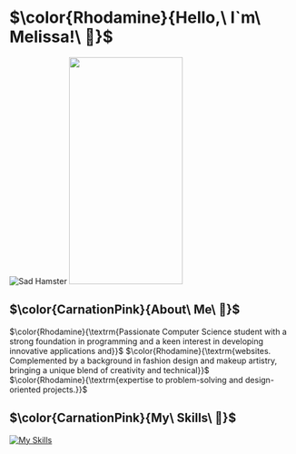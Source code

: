 # $\color{Rhodamine}{Hello,\ I`m\ Melissa!\ 🎀}$
![Sad Hamster](https://tr.rbxcdn.com/180DAY-4422bc080c9c234dcd2c830fd3c0579c/420/420/Hat/Webp/noFilter)
<img src="https://tr.rbxcdn.com/180DAY-4422bc080c9c234dcd2c830fd3c0579c/420/420/Hat/Webp/noFilter" data-canonical-src="https://tr.rbxcdn.com/180DAY-4422bc080c9c234dcd2c830fd3c0579c/420/420/Hat/Webp/noFilter" width="200" height="400" />

## $\color{CarnationPink}{About\ Me\ 🎀}$
$\color{Rhodamine}{\textrm{Passionate Computer Science student with a strong foundation in programming and a keen interest in developing innovative applications and}}$
$\color{Rhodamine}{\textrm{websites. Complemented by a background in fashion design and makeup artistry, bringing a unique blend of creativity and technical}}$  
$\color{Rhodamine}{\textrm{expertise to problem-solving and design-oriented projects.}}$  




## $\color{CarnationPink}{My\ Skills\ 🎀}$

[![My Skills](https://skillicons.dev/icons?i=js,html,css,apple,bash,ts,cs,discord,dotnet,docker,git,github,instagram,java,jquery,linkedin,linux,maven,mysql,ps,php,phpstorm,postgres,pycharm,react,regex,rider,twitter,visualstudio,vscode,webstorm)](https://skillicons.dev)

<!--
**melissapaksoy/melissapaksoy** is a ✨ _special_ ✨ repository because its `README.md` (this file) appears on your GitHub profile.
-->
